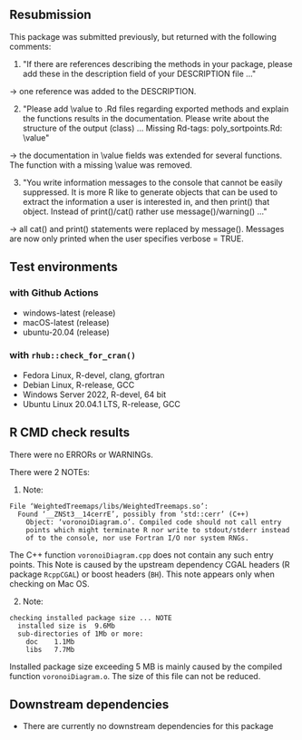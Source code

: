 ## Resubmission

This package was submitted previously, but returned with the following comments:

1. "If there are references describing the methods in your package, please
add these in the description field of your DESCRIPTION file ..."

-> one reference was added to the DESCRIPTION.

2. "Please add \value to .Rd files regarding exported methods and explain
the functions results in the documentation. Please write about the
structure of the output (class) ... Missing Rd-tags: poly_sortpoints.Rd: \value"

-> the documentation in \value fields was extended for several functions.
The function with a missing \value was removed.

3. "You write information messages to the console that cannot be easily
suppressed. It is more R like to generate objects that can be used to extract the
information a user is interested in, and then print() that object.
Instead of print()/cat() rather use message()/warning() ..."

-> all cat() and print() statements were replaced by message(). Messages are
now only printed when the user specifies verbose = TRUE.

## Test environments

### with Github Actions

- windows-latest (release)
- macOS-latest (release)
- ubuntu-20.04 (release)

### with `rhub::check_for_cran()`

- Fedora Linux, R-devel, clang, gfortran
- Debian Linux, R-release, GCC
- Windows Server 2022, R-devel, 64 bit
- Ubuntu Linux 20.04.1 LTS, R-release, GCC

## R CMD check results

There were no ERRORs or WARNINGs.

There were 2 NOTEs:

1. Note:

```
File ‘WeightedTreemaps/libs/WeightedTreemaps.so’:
  Found ‘__ZNSt3__14cerrE’, possibly from ‘std::cerr’ (C++)
    Object: ‘voronoiDiagram.o’. Compiled code should not call entry 
    points which might terminate R nor write to stdout/stderr instead
    of to the console, nor use Fortran I/O nor system RNGs.
```

The C++ function `voronoiDiagram.cpp` does not contain any such entry points. This Note is caused by the upstream dependency CGAL headers (R package `RcppCGAL`) or boost headers (`BH`). This note appears only when checking on Mac OS.

2. Note:

```
checking installed package size ... NOTE
  installed size is  9.6Mb
  sub-directories of 1Mb or more:
    doc    1.1Mb
    libs   7.7Mb
```

Installed package size exceeding 5 MB is mainly caused by the compiled function `voronoiDiagram.o`. The size of this file can not be reduced.

## Downstream dependencies

- There are currently no downstream dependencies for this package
